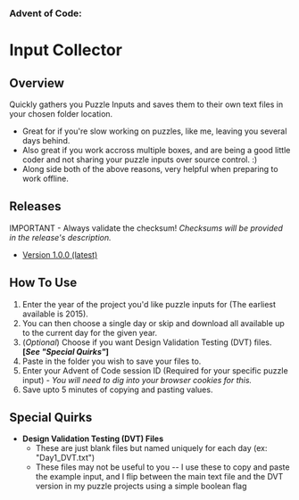 ### Advent of Code:
# Input Collector

## Overview
Quickly gathers you Puzzle Inputs and saves them to their own text files in your chosen folder location.
- Great for if you're slow working on puzzles, like me, leaving you several days behind.
- Also great if you work accross multiple boxes, and are being a good little coder and not sharing your puzzle inputs over source control. :)
- Along side both of the above reasons, very helpful when preparing to work offline.

## Releases
IMPORTANT - Always validate the checksum!
_Checksums will be provided in the release's description._

- [Version 1.0.0 (latest)](https://github.com/AstroClef/AdventOfCode_InputCollector/releases/tag/v1.0.0)

## How To Use
1. Enter the year of the project you'd like puzzle inputs for (The earliest available is 2015).
2. You can then choose a single day or skip and download all available up to the current day for the given year.
3. (_Optional_) Choose if you want Design Validation Testing (DVT) files. **[_See "Special Quirks"_]**
4. Paste in the folder you wish to save your files to.
5. Enter your Advent of Code session ID (Required for your specific puzzle input) - _You will need to dig into your browser cookies for this._
6. Save upto 5 minutes of copying and pasting values.

## Special Quirks
- **Design Validation Testing (DVT) Files**
  - These are just blank files but named uniquely for each day (ex: "Day1_DVT.txt")
  - These files may not be useful to you -- I use these to copy and paste the example input, and I flip between the main text file and the DVT version in my puzzle projects using a simple boolean flag
